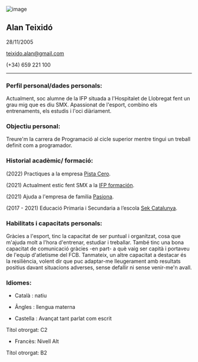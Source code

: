 
![image](https://user-images.githubusercontent.com/116158000/196679812-c16d32e1-f459-44f5-911a-f9268221bd1b.png)

## Alan Teixidó 

28/11/2005

teixido.alan@gmail.com

(+34) 659 221 100


-------------------------------------------------------------------------------------------------------------------------------------------------------------------------
### Perfil personal/dades personals:

Actualment, soc alumne de la IFP situada a l'Hospitalet de Llobregat fent un grau mig que es diu SMX. Apassionat de l'esport, combino els entrenaments, els estudis i l'oci diàriament.

### Objectiu personal:

Treure'm la carrera de Programació al cicle superior mentre tingui un treball definit com a programador.

### Historial acadèmic/ formació:

(2022) Practiques a la empresa [Pista Cero](https://www.pistacero.es/). 

(2021) Actualment estic fent SMX a la [IFP formación](https://www.ifp.es/).


(2021) Ajuda a l'empresa de familia [Pasiona](https://pasiona.com/).

(2017 - 2021) Educació Primaria i Secundaria a l’escola [Sek Catalunya](https://catalunya.sek.es/).

### Habilitats i capacitats personals:

Gràcies a l'esport, tinc la capacitat de ser puntual i organitzat, cosa que m'ajuda molt a l'hora d'entrenar, estudiar i treballar. També tinc una bona capacitat de comunicació gràcies -en part- a què vaig ser capità i portaveu de l'equip d'atletisme del FCB. Tanmateix, un altre capacitat a destacar és la resiliència, volent dir que puc adaptar-me lleugerament amb resultats positius davant situacions adverses, sense defallir ni sense venir-me'n avall.

### Idiomes:

- Català : natiu



- Ângles : llengua materna



- Castella : Avançat tant parlat com escrit

Títol otrorgat: C2



- Francès: Nivell Alt

Títol otrorgat: B2



